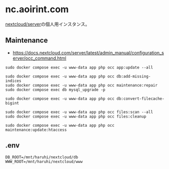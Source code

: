 # nc.aoirint.com

[nextcloud/server](https://github.com/nextcloud/server)の個人用インスタンス。

## Maintenance

- <https://docs.nextcloud.com/server/latest/admin_manual/configuration_server/occ_command.html>

```shell
sudo docker compose exec -u www-data app php occ app:update --all

sudo docker compose exec -u www-data app php occ db:add-missing-indices
sudo docker compose exec -u www-data app php occ maintenance:repair
sudo docker compose exec db mysql_upgrade -p

sudo docker compose exec -u www-data app php occ db:convert-filecache-bigint

sudo docker compose exec -u www-data app php occ files:scan --all
sudo docker compose exec -u www-data app php occ files:cleanup

sudo docker compose exec -u www-data app php occ maintenance:update:htaccess
```

## .env
```env
DB_ROOT=/mnt/haruhi/nextcloud/db
WWW_ROOT=/mnt/haruhi/nextcloud/www
```

